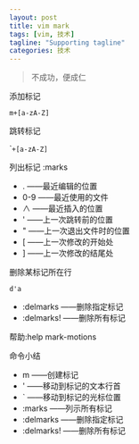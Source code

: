 ```yaml
---
layout: post
title: vim mark
tags: [vim, 技术]
tagline: "Supporting tagline"
categories: 技术
---
```


>不成功，便成仁


添加标记

`m+[a-zA-Z]`

跳转标记

\``+[a-zA-Z]`

列出标记
:marks

* . ——最近编辑的位置
* 0-9 ——最近使用的文件
* ∧ ——最近插入的位置
* ' ——上一次跳转前的位置
* " ——上一次退出文件时的位置
* [ ——上一次修改的开始处
* ] ——上一次修改的结尾处


删除某标记所在行

`d'a`

* :delmarks ——删除指定标记
* :delmarks! ——删除所有标记

帮助:help mark-motions

命令小结

* m ——创建标记
* ' ——移动到标记的文本行首
* ` ——移动到标记的光标位置
* :marks ——列示所有标记
* :delmarks ——删除指定标记
* :delmarks! ——删除所有标记

